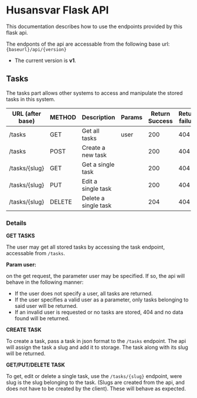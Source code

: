 # Husansvar Flask API
This documentation describes how to use the endpoints provided by this flask api.


The endponts of the api are accessable from the following base url:
`{baseurl}/api/{version}`

- The current version is <b>v1</b>.

## Tasks
The tasks part allows other systems to access and manipulate the stored tasks in this system.

| URL (after base) | METHOD | Description          | Params | Return Success | Return failure |
| ---------------- | ------ | -------------------- | ------ | -------------- | -------------- |
| /tasks           | GET    | Get all tasks        | user   | 200            | 404            |
| /tasks           | POST   | Create a new task    |        | 200            | 404            |
| /tasks/{slug}    | GET    | Get a single task    |        | 200            | 404            |
| /tasks/{slug}    | PUT    | Edit a single task   |        | 200            | 404            |
| /tasks/{slug}    | DELETE | Delete a single task |        | 204            | 404            |

### Details
**GET TASKS**

The user may get all stored tasks by accessing the task endpoint, accessable from
`/tasks`.

**Param user:**

on the get request, the parameter user may be specified. If so, the api will behave in the following manner:
- If the user does not specify a user, all tasks are returned.
- If the user specifies a valid user as a parameter, only tasks belonging to said user will be returned.
- If an invalid user is requested or no tasks are stored, 404 and no data found will be returned.


**CREATE TASK**

To create a task, pass a task in json format to the `/tasks` endpoint. The api will assign the task a slug and add it to storage. The task along with its slug will be returned.

**GET/PUT/DELETE TASK**

To get, edit or delete a single task, use the `/tasks/{slug}` endpoint, were slug is the slug belonging to the task.
(Slugs are created from the api, and does not have to be created by the client). These will behave as expected.

